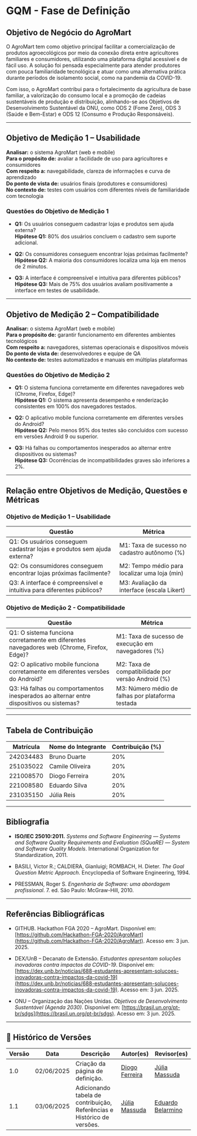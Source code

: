 # GQM - Fase de Definição  

## Objetivo de Negócio do AgroMart

O AgroMart tem como objetivo principal facilitar a comercialização de produtos agroecológicos por meio da conexão direta entre agricultores familiares e consumidores, utilizando uma plataforma digital acessível e de fácil uso. A solução foi pensada especialmente para atender produtores com pouca familiaridade tecnológica e atuar como uma alternativa prática durante períodos de isolamento social, como na pandemia da COVID-19.

Com isso, o AgroMart contribui para o fortalecimento da agricultura de base familiar, a valorização do consumo local e a promoção de cadeias sustentáveis de produção e distribuição, alinhando-se aos Objetivos de Desenvolvimento Sustentável da ONU, como ODS 2 (Fome Zero), ODS 3 (Saúde e Bem-Estar) e ODS 12 (Consumo e Produção Responsáveis).

---

## Objetivo de Medição 1 – Usabilidade

**Analisar:** o sistema AgroMart (web e mobile)  
**Para o propósito de:** avaliar a facilidade de uso para agricultores e consumidores  
**Com respeito a:** navegabilidade, clareza de informações e curva de aprendizado  
**Do ponto de vista de:** usuários finais (produtores e consumidores)  
**No contexto de:** testes com usuários com diferentes níveis de familiaridade com tecnologia

### Questões do Objetivo de Medição 1

- **Q1:** Os usuários conseguem cadastrar lojas e produtos sem ajuda externa?  
  **Hipótese Q1:** 80% dos usuários concluem o cadastro sem suporte adicional.

- **Q2:** Os consumidores conseguem encontrar lojas próximas facilmente?  
  **Hipótese Q2:** A maioria dos consumidores localiza uma loja em menos de 2 minutos.

- **Q3:** A interface é compreensível e intuitiva para diferentes públicos?  
  **Hipótese Q3:** Mais de 75% dos usuários avaliam positivamente a interface em testes de usabilidade.

---

## Objetivo de Medição 2 – Compatibilidade

**Analisar:** o sistema AgroMart (web e mobile)  
**Para o propósito de:** garantir funcionamento em diferentes ambientes tecnológicos  
**Com respeito a:** navegadores, sistemas operacionais e dispositivos móveis  
**Do ponto de vista de:** desenvolvedores e equipe de QA  
**No contexto de:** testes automatizados e manuais em múltiplas plataformas

### Questões do Objetivo de Medição 2

- **Q1:** O sistema funciona corretamente em diferentes navegadores web (Chrome, Firefox, Edge)?  
  **Hipótese Q1:** O sistema apresenta desempenho e renderização consistentes em 100% dos navegadores testados.

- **Q2:** O aplicativo mobile funciona corretamente em diferentes versões do Android?  
  **Hipótese Q2:** Pelo menos 95% dos testes são concluídos com sucesso em versões Android 9 ou superior.

- **Q3:** Há falhas ou comportamentos inesperados ao alternar entre dispositivos ou sistemas?  
  **Hipótese Q3:** Ocorrências de incompatibilidades graves são inferiores a 2%.

---

## Relação entre Objetivos de Medição, Questões e Métricas

### Objetivo de Medição 1 – Usabilidade

| Questão                                                                 | Métrica                                       |
| ----------------------------------------------------------------------- | --------------------------------------------- |
| Q1: Os usuários conseguem cadastrar lojas e produtos sem ajuda externa? | M1: Taxa de sucesso no cadastro autônomo (%)  |
| Q2: Os consumidores conseguem encontrar lojas próximas facilmente?      | M2: Tempo médio para localizar uma loja (min) |
| Q3: A interface é compreensível e intuitiva para diferentes públicos?   | M3: Avaliação da interface (escala Likert)    |

### Objetivo de Medição 2 - Compatibilidade

| Questão                                                                                    | Métrica                                            |
| ------------------------------------------------------------------------------------------ | -------------------------------------------------- |
| Q1: O sistema funciona corretamente em diferentes navegadores web (Chrome, Firefox, Edge)? | M1: Taxa de sucesso de execução em navegadores (%) |
| Q2: O aplicativo mobile funciona corretamente em diferentes versões do Android?            | M2: Taxa de compatibilidade por versão Android (%) |
| Q3: Há falhas ou comportamentos inesperados ao alternar entre dispositivos ou sistemas?    | M3: Número médio de falhas por plataforma testada  |

---

## Tabela de Contribuição

| Matrícula | Nome do Integrante     | Contribuição (%) |
|-----------|------------------------|------------------|
| 242034483  | Bruno Duarte        | 20%              |
| 251035022  | Camile Oliveira        | 20%              |
| 221008570  | Diogo Ferreira        | 20%              |
| 221008580  | Eduardo Silva        | 20%              |
| 231035150  | Júlia Reis        | 20%              |

---

## Bibliografia

- **ISO/IEC 25010:2011.** *Systems and Software Engineering — Systems and Software Quality Requirements and Evaluation (SQuaRE) — System and Software Quality Models*. International Organization for Standardization, 2011.

- BASILI, Victor R.; CALDIERA, Gianluigi; ROMBACH, H. Dieter. *The Goal Question Metric Approach*. Encyclopedia of Software Engineering, 1994.

- PRESSMAN, Roger S. *Engenharia de Software: uma abordagem profissional*. 7. ed. São Paulo: McGraw-Hill, 2010.

---

## Referências Bibliográficas

- GITHUB. Hackathon FGA 2020 – AgroMart. Disponível em: [https://github.com/Hackathon-FGA-2020/AgroMart](https://github.com/Hackathon-FGA-2020/AgroMart). Acesso em: 3 jun. 2025.

- DEX/UnB – Decanato de Extensão. *Estudantes apresentam soluções inovadoras contra impactos da COVID-19*. Disponível em: [https://dex.unb.br/noticias/688-estudantes-apresentam-solucoes-inovadoras-contra-impactos-da-covid-19](https://dex.unb.br/noticias/688-estudantes-apresentam-solucoes-inovadoras-contra-impactos-da-covid-19). Acesso em: 3 jun. 2025.

- ONU – Organização das Nações Unidas. *Objetivos de Desenvolvimento Sustentável (Agenda 2030)*. Disponível em: [https://brasil.un.org/pt-br/sdgs](https://brasil.un.org/pt-br/sdgs). Acesso em: 3 jun. 2025.

---

## 📝 Histórico de Versões

| Versão | Data | Descrição | Autor(es) | Revisor(es) |
| ------ | ---- | --------- | --------- | ----------- |
| 1.0 | 02/06/2025 | Criação da página de definição. | [Diogo Ferreira](https://github.com/fdiogo1) | [Júlia Massuda](http://github.com/JuliaReis18)
| 1.1 | 03/06/2025 | Adicionando tabela de contribuição, Referências e Histórico de versões. | [Júlia Massuda](http://github.com/JuliaReis18) | [Eduardo Belarmino](https://github.com/eduard0803) |
